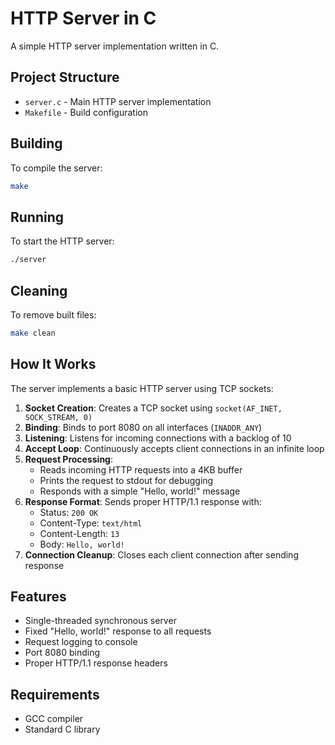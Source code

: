 # HTTP Server in C

A simple HTTP server implementation written in C.



## Project Structure

- `server.c` - Main HTTP server implementation
- `Makefile` - Build configuration


## Building

To compile the server:

```bash
make
```

## Running

To start the HTTP server:

```bash
./server
```

## Cleaning

To remove built files:

```bash
make clean
```

## How It Works

The server implements a basic HTTP server using TCP sockets:

1. **Socket Creation**: Creates a TCP socket using `socket(AF_INET, SOCK_STREAM, 0)`
2. **Binding**: Binds to port 8080 on all interfaces (`INADDR_ANY`)
3. **Listening**: Listens for incoming connections with a backlog of 10
4. **Accept Loop**: Continuously accepts client connections in an infinite loop
5. **Request Processing**: 
   - Reads incoming HTTP requests into a 4KB buffer
   - Prints the request to stdout for debugging
   - Responds with a simple "Hello, world!" message
6. **Response Format**: Sends proper HTTP/1.1 response with:
   - Status: `200 OK`
   - Content-Type: `text/html`
   - Content-Length: `13`
   - Body: `Hello, world!`
7. **Connection Cleanup**: Closes each client connection after sending response

## Features

- Single-threaded synchronous server
- Fixed "Hello, world!" response to all requests
- Request logging to console
- Port 8080 binding
- Proper HTTP/1.1 response headers

## Requirements

- GCC compiler
- Standard C library